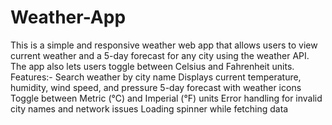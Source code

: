 # Weather-App
This is a simple and responsive weather web app that allows users to view current weather and a 5-day forecast for any city using the weather API. The app also lets users toggle between Celsius and Fahrenheit units.
 Features:-
 Search weather by city name
 Displays current temperature, humidity, wind speed, and pressure
 5-day forecast with weather icons
 Toggle between Metric (°C) and Imperial (°F) units
 Error handling for invalid city names and network issues
 Loading spinner while fetching data

